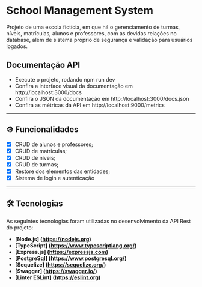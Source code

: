 # School Management System

Projeto de uma escola fictícia, em que há o gerenciamento de turmas, níveis, matrículas, alunos e professores, com as devidas relações no database, além de sistema próprio de segurança e validação para usuários logados.

## Documentação API

- Execute o projeto, rodando npm run dev
- Confira a interface visual da documentação em http://localhost:3000/docs
- Confira o JSON da documentação em http://localhost:3000/docs.json
- Confira as métricas da API em http://localhost:9000/metrics

---

## ⚙️ Funcionalidades

- [x] CRUD de alunos e professores;
- [x] CRUD de matriculas;
- [x] CRUD de níveis;
- [x] CRUD de turmas;
- [x] Restore dos elementos das entidades;
- [x] Sistema de login e autenticação

---

## 🛠 Tecnologias

As seguintes tecnologias foram utilizadas no desenvolvimento da API Rest do projeto:

- **[Node.js] (https://nodejs.org)**
- **[TypeScript] (https://www.typescriptlang.org/)**
- **[Express.js] (https://expressjs.com)**
- **[PostgreSql] (https://www.postgresql.org/)**
- **[Sequelize] (https://sequelize.org/)**
- **[Swagger] (https://swagger.io/)**
- **[Linter ESLint] (https://eslint.org)**
